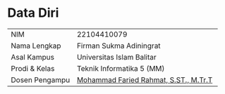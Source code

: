 # Data Diri

|  |  |
|--|--|
| NIM | 22104410079 |
| Nama Lengkap | Firman Sukma Adiningrat |
| Asal Kampus | Universitas Islam Balitar |
| Prodi & Kelas | Teknik Informatika 5 (MM)|
| Dosen Pengampu | [Mohammad Faried Rahmat, S.ST., M.Tr.T](https://github.com/fariedrahmat) |
